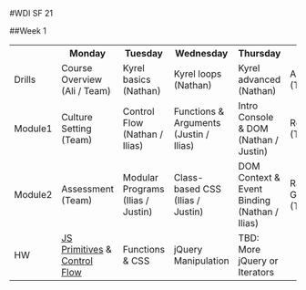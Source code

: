 #WDI SF 21

<!-- ##Week 12 -->
<!-- ##Week 11 -->
<!-- ##Week 10 -->
<!-- ##Week 9 -->
<!-- ##Week 8 -->
<!-- ##Week 7 -->
<!-- ##Week 6 -->
<!-- ##Week 5 -->
<!-- ##Week 4 -->
<!-- ##Week 3 -->
<!-- ##Week 2 -->




##Week 1
<table>
  <tr>
    <th></th>
    <th>Monday</th>
    <th>Tuesday</th>
    <th>Wednesday</th>
    <th>Thursday</th>
    <th>Friday</th>
  </tr>
  <tr>
    <td>Drills</td>
    <td>Course Overview (Ali / Team)</td>
    <td>Kyrel basics (Nathan)</td>
    <td>Kyrel loops (Nathan)</td>
    <td>Kyrel advanced (Nathan)</td>
    <td>Assessment (Team)</td>
  </tr>
  <tr>
    <td>Module1</td>
    <td>Culture Setting (Team)</td>
    <td>Control Flow (Nathan / Ilias)</td>
    <td>Functions & Arguments (Justin / Ilias)</td>
    <td>Intro Console & DOM (Nathan / Justin)</td>
    <td>Review (Team)</td>
  </tr>
  <tr>
    <td>Module2</td>
    <td>Assessment (Team)</td>
    <td>Modular Programs (Ilias / Justin)</td>
    <td>Class-based CSS (Ilias / Justin)</td>
    <td>DOM Context & Event Binding (Nathan / Ilias)</td>
    <td>Racing Game (Team)</td>
  </tr>
  <tr>
    <td>HW</td>
    <td><a href="/week-01/day-1-intro/reading/1_javascript_primitives.md">JS Primitives</a> & <a href="/week-01/day-1-intro/reading/2_javascript_control_flow.md">Control Flow</a></td>
    <td>Functions & CSS</td>
    <td>jQuery Manipulation</td>
    <td>TBD: More jQuery or Iterators</a></td>
    <td></td>
  </tr>
</table>
